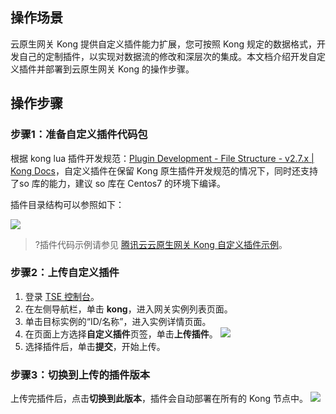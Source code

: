 ## 操作场景

云原生网关 Kong 提供自定义插件能力扩展，您可按照 Kong 规定的数据格式，开发自己的定制插件，以实现对数据流的修改和深层次的集成。本文档介绍开发自定义插件并部署到云原生网关 Kong 的操作步骤。

 

## 操作步骤

### 步骤1：准备自定义插件代码包

根据 kong lua 插件开发规范：[Plugin Development - File Structure - v2.7.x | Kong Docs](https://docs.konghq.com/gateway/2.7.x/plugin-development/file-structure/)，自定义插件在保留 Kong 原生插件开发规范的情况下，同时还支持了so 库的能力，建议 so 库在 Centos7 的环境下编译。

插件目录结构可以参照如下：

![](https://qcloudimg.tencent-cloud.cn/raw/9a139a13141d00c54a59f8f63ee27f3b.png)

>?插件代码示例请参见 [ 腾讯云云原生网关 Kong 自定义插件示例](https://github.com/hongliang5316/kong-plugin-demo)。

### 步骤2：上传自定义插件

1. 登录 [TSE 控制台](https://console.cloud.tencent.com/tse)。
2. 在左侧导航栏，单击 **kong**，进入网关实例列表页面。
3. 单击目标实例的“ID/名称”，进入实例详情页面。
4. 在页面上方选择**自定义插件**页签，单击**上传插件**。
![](https://qcloudimg.tencent-cloud.cn/raw/b1dbcaa768b2b2614e249d27fff5382b.png)
5. 选择插件后，单击**提交**，开始上传。

### 步骤3：切换到上传的插件版本

上传完插件后，点击**切换到此版本**，插件会自动部署在所有的 Kong 节点中。
![](https://qcloudimg.tencent-cloud.cn/raw/ec5a39e03c69daa7b7f9c57bb0545151.png)